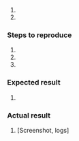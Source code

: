 <!--- Provide a general summary of the issue in the Title above -->
<!--- Before adding new issues, please, check this article https://github.com/magento/magento2/wiki/Issue-reporting-guidelines>--

### Preconditions
<!--- Provide a more detailed information of environment you use -->
<!--- Magento version, tag, HEAD, etc., PHP & MySQL version, etc.. -->
1. 
2. 

### Steps to reproduce
<!--- Provide a set of unambiguous steps to reproduce this bug include code, if relevant  -->
1. 
2. 
3. 

### Expected result
<!--- Tell us what should happen -->
1. 

### Actual result
<!--- Tell us what happens instead -->
1. [Screenshot, logs]

<!--- (This may be platform independent comment) -->
